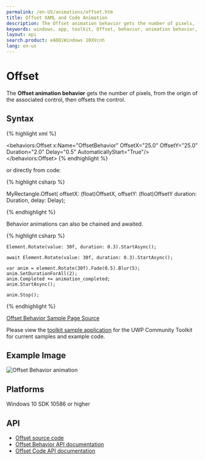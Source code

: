 ```yaml
---
permalink: /en-US/animations/offset.htm
title: Offset XAML and Code Animation
description: The Offset animation behavior gets the number of pixels, from the origin of the associated control, then offsets the control 
keywords: windows, app, toolkit, Offset, behavior, animation behavior, offset, XAML, UWP, snapline
layout: api
search.product: eADQiWindows 10XVcnh
lang: en-us
---
```


# Offset

The **Offset animation behavior** gets the number of pixels, from the origin of the associated control, then offsets the control. 

## Syntax

{% highlight xml %}

<behaviors:Offset x:Name="OffsetBehavior" 
	OffsetX="25.0" 
	OffsetY="25.0"
	Duration="2.0" 
	Delay="0.5" 
	AutomaticallyStart="True"/>
</behaviors:Offset>
{% endhighlight %}

or directly from code:

{% highlight csharp %}

MyRectangle.Offset(
                offsetX: (float)OffsetX,
                offsetY: (float)OffsetY
                duration: Duration,
                delay: Delay);

{% endhighlight %}

Behavior animations can also be chained and awaited.

{% highlight csharp %}

    Element.Rotate(value: 30f, duration: 0.3).StartAsync();

    await Element.Rotate(value: 30f, duration: 0.3).StartAsync();

    var anim = element.Rotate(30f).Fade(0.5).Blur(5);
    anim.SetDurationForAll(2);
    anim.Completed += animation_completed;
    anim.StartAsync();

    anim.Stop();

{% endhighlight %}

[Offset Behavior Sample Page Source](https://github.com/Microsoft/UWPCommunityToolkit/tree/master/Microsoft.Toolkit.Uwp.SampleApp/SamplePages/Offset)

Please view the [toolkit sample application](https://github.com/Microsoft/UWPCommunityToolkit/tree/master/Microsoft.Toolkit.Uwp.SampleApp) for the UWP Community Toolkit for current samples and example code.
 
## Example Image

![Offset Behavior animation]({{site.baseurl}}/resources/images/Animations-Offset.gif "Offset Behavior")

## Platforms

Windows 10 SDK 10586 or higher

## API

* [Offset source code](https://github.com/Microsoft/UWPCommunityToolkit/blob/master/Microsoft.Toolkit.Uwp.UI.Animations/Behaviors/Offset.cs)
* [Offset Behavior API documentation]({{site.baseurl}}/{{page.lang}}/api/Microsoft_Toolkit_Uwp_UI_Animations_Behaviors_Offset.htm)
* [Offset Code API documentation]({{site.baseurl}}/{{page.lang}}/api/Microsoft_Toolkit_Uwp_UI_Animations_Composition.htm#offsetwindowsuixamluielement-associatedobjectsystemdouble-durationsystemdouble-delaysystemsingle-offsetxsystemsingle-offsetysystemsingle-offsetz)

